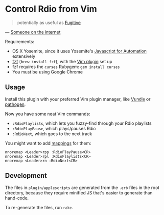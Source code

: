 # Control Rdio from Vim

> potentially as useful as [Fugitive]

&mdash; [Someone on the internet](http://www.reddit.com/r/vim/comments/2n04wj/control_rdio_from_vim/cm978ag)

[Fugitive]: https://github.com/tpope/vim-fugitive

Requirements:

* OS X Yosemite, since it uses Yosemite's [Javascript for Automation] extensively
* [fzf][fzf] (`brew install fzf`), with the [Vim plugin][fzf-vim] set up
* fzf requires the `curses` Rubygem: `gem install curses`
* You must be using Google Chrome

[Javascript for Automation]: https://developer.apple.com/library/mac/releasenotes/InterapplicationCommunication/RN-JavaScriptForAutomation/index.html
[fzf]: https://github.com/junegunn/fzf
[fzf-vim]: https://github.com/junegunn/fzf#install-as-vim-plugin

## Usage

Install this plugin with your preferred Vim plugin manager, like [Vundle] or
[pathogen].

[Vundle]: https://github.com/gmarik/Vundle.vim
[pathogen]: https://github.com/tpope/vim-pathogen

Now you have some neat Vim commands:

* `:RdioPlaylists`, which lets you fuzzy-find through your Rdio playlists
* `:RdioPlayPause`, which plays/pauses Rdio
* `:RdioNext`, which goes to the next track

You might want to add [mappings] for them:

[mappings]: http://learnvimscriptthehardway.stevelosh.com/chapters/05.html

```vim
nnoremap <Leader>rpp :RdioPlayPause<CR>
nnoremap <Leader>rpl :RdioPlaylists<CR>
nnoremap <Leader>rn :RdioNext<CR>
```

## Development

The files in `plugin/applescripts` are generated from the `.erb` files in the
root directory, because they require minified JS that's easier to generate than
hand-code.

To re-generate the files, run `rake`.
